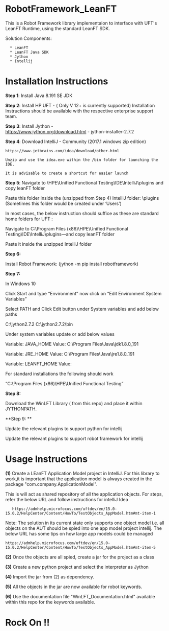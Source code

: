 # RobotFramework_LeanFT

This is a Robot Framework library implementaion to interface with UFT's LeanFT Runtime, using the standard LeanFT SDK.

Solution Components: 

      * LeanFT
      * LeanFT Java SDK
      * Jython
      * Intellij

# Installation Instructions

**Step 1**: Install Java 8.191 SE JDK 

**Step 2**: Install HP UFT - ( Only V 12+ is currently supported)
	Installation Instructions should be available with the respective enterprise support team.

**Step 3**: Install Jython -   
	https://www.jython.org/download.html    -  jython-installer-2.7.2

**Step 4**: Download IntelliJ - Community (2017.1 windows zip edition)

	https://www.jetbrains.com/idea/download/other.html
	
	Unzip and use the idea.exe within the /bin folder for launching the IDE.
	
	It is advisable to create a shortcut for easier launch

**Step 5**: Navigate to <UFT Home>\HPE\Unified Functional Testing\IDE\IntelliJ\plugins and copy leanFT folder
	
Paste this folder inside the (unzipped from Step 4) IntelliJ folder: <IntelliJ Home>\plugins (Sometimes this folder would be created under ‘Users’)
	
In most cases, the below instruction should suffice as these are standard home folders for UFT : 
	
Navigate to C:\Program Files (x86)\HPE\Unified Functional Testing\IDE\IntelliJ\plugins—and copy leanFT folder

Paste it inside the unzipped IntelliJ folder
	
**Step 6:**
	
Install Robot Framework:
	(jython -m pip install robotframework)

**Step 7:**

In Windows 10
	
Click Start and type “Environment” now click on “Edit Environment System Variables”

Select PATH and Click Edit button under System variables and add below paths

C:\jython2.7.2
C:\jython2.7.2\bin

Under system variables update or add below values

Variable: JAVA_HOME
Value: C:\Program Files\Java\jdk1.8.0_191

Variable: JRE_HOME
Value: C:\Program Files\Java\jre1.8.0_191

Variable: LEANFT_HOME
Value: <UFT Home>

For standard installations the following should work

“C:\Program Files (x86)\HPE\Unified Functional Testing”

**Step 8:** 

  Download the WinLFT Library ( from this repo) and place it within JYTHONPATH.
  
**Step 9: **
  
  Update the relevant plugins to support python for intellij 
	
  Update the relevant plugins to support robot framework for intellij


# Usage Instructions

**(1)** Create a LEanFT Application Model project in IntelliJ. For this library to work,it is important that the application model is always created in the package "com.company.ApplicationModel". 

This is will act as shared repository of all the application objects. For steps, refer the below URL and follow instructions for intelliJ Idea

       https://admhelp.microfocus.com/uftdev/en/15.0-15.0.2/HelpCenter/Content/HowTo/TestObjects_AppModel.htm#mt-item-1
  
 Note: The solution in its current state only supports one object model i.e. all objects on the AUT should be spied into one app model project intellij. The below URL has some tips on how large app models could be managed 
 
  	https://admhelp.microfocus.com/uftdev/en/15.0-15.0.2/HelpCenter/Content/HowTo/TestObjects_AppModel.htm#mt-item-5
	
   
**(2)** Once the objects are all spied, create a jar for the project as a class 

**(3)** Create  a new python project and select the interpreter as Jython

**(4)** Import the jar from (2) as dependency. 

**(5)** All the objects in the jar are now available for robot keywords.

**(6)** Use the documentation file "WinLFT_Documentation.html" available within this repo for the keywords available. 



# Rock On !!

	



